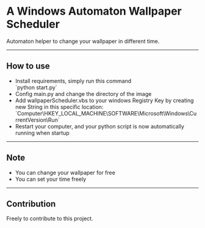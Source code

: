 # A Windows Automaton Wallpaper Scheduler 

Automaton helper to change your wallpaper in different time.

<hr>

## How to use

<ul>
    <li>Install requirements, simply run this command</li>
    `python start.py` 
    <li>Config main.py and change the directory of the image</li>
    <li>Add wallpaperScheduler.vbs to your windows Registry Key by creating new String in this specific location:</li>
    `Computer\HKEY_LOCAL_MACHINE\SOFTWARE\Microsoft\Windows\CurrentVersion\Run`
    <li>Restart your computer, and your python script is now automatically running when startup</li>
</ul>

<hr>

## Note

<ul>
    <li>You can change your wallpaper for free</li>
    <li>You can set your time freely</li>
</ul>

<hr>

## Contribution

Freely to contribute to this project.